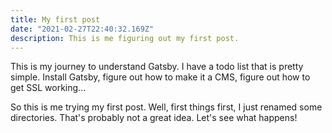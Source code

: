 ```yaml
---
title: My first post
date: "2021-02-27T22:40:32.169Z"
description: This is me figuring out my first post.
---
```


This is my journey to understand Gatsby. I have a todo list that is pretty simple. Install Gatsby, figure out how to make it a CMS, figure out how to get SSL working...

So this is me trying my first post. Well, first things first, I just renamed some directories. That's probably not a great idea. Let's see what happens!